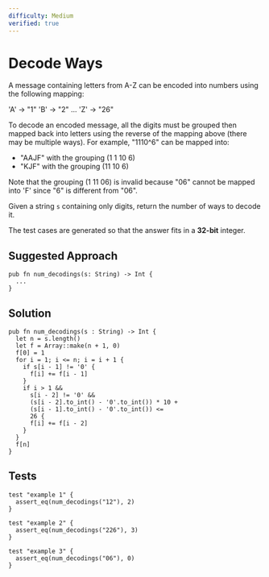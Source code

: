```yaml
---
difficulty: Medium
verified: true
---
```


# Decode Ways

A message containing letters from A-Z can be encoded into numbers using the following mapping:

'A' -> "1"
'B' -> "2"
...
'Z' -> "26"

To decode an encoded message, all the digits must be grouped then mapped back into letters using the reverse of the mapping above (there may be multiple ways). For example, "1110^6" can be mapped into:

- "AAJF" with the grouping (1 1 10 6)
- "KJF" with the grouping (11 10 6)

Note that the grouping (1 11 06) is invalid because "06" cannot be mapped into 'F' since "6" is different from "06".

Given a string `s` containing only digits, return the number of ways to decode it.

The test cases are generated so that the answer fits in a **32-bit** integer.

## Suggested Approach

```mbt nocheck
pub fn num_decodings(s: String) -> Int {
  ...
}
```

## Solution

```mbt
pub fn num_decodings(s : String) -> Int {
  let n = s.length()
  let f = Array::make(n + 1, 0)
  f[0] = 1
  for i = 1; i <= n; i = i + 1 {
    if s[i - 1] != '0' {
      f[i] += f[i - 1]
    }
    if i > 1 &&
      s[i - 2] != '0' &&
      (s[i - 2].to_int() - '0'.to_int()) * 10 +
      (s[i - 1].to_int() - '0'.to_int()) <=
      26 {
      f[i] += f[i - 2]
    }
  }
  f[n]
}
```

## Tests

```moonbit
test "example 1" {
  assert_eq(num_decodings("12"), 2)
}

test "example 2" {
  assert_eq(num_decodings("226"), 3)
}

test "example 3" {
  assert_eq(num_decodings("06"), 0)
}
```

